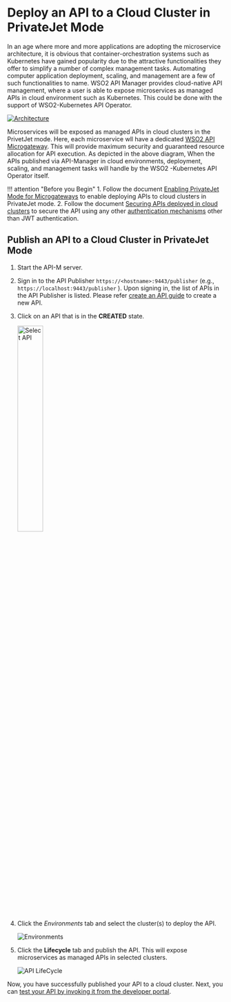 # Deploy an API to a Cloud Cluster in PrivateJet Mode

In an age where more and more applications are adopting the microservice architecture, it is obvious that container-orchestration systems such as Kubernetes have gained popularity due to the attractive functionalities they offer to simplify a number of complex management tasks.
Automating computer application deployment, scaling, and management are a few of such functionalities to name. WSO2 API Manager provides cloud-native API management, where a user is able to expose microservices as managed APIs in cloud environment such as Kubernetes. 
This could be done with the support of WSO2-Kubernetes API Operator. 

 [![Architecture]({{base_path}}/assets/img/learn/privatejet-mode/architecture.png)]({{base_path}}/assets/img/learn/privatejet-mode/architecture.png)

Microservices will be exposed as managed APIs in cloud clusters in the PrivetJet mode. Here, each microservice wll have a dedicated [WSO2 API Microgateway](https://wso2.com/api-management/api-microgateway/). This will provide maximum security and guaranteed resource allocation for API execution. As depicted in the above diagram, When the APIs published via API-Manager in cloud environments, deployment, scaling, and management tasks will handle by the WSO2 -Kubernetes API Operator itself.

!!! attention "Before you Begin"
    1. Follow the document [Enabling PrivateJet Mode for Microgateways]({{base_path}}/install-and-setup/setup/kubernetes-operators/k8s-api-operator/enabling-privatejet-mode-to-deploy-apis/) to enable deploying APIs to cloud clusters in PrivateJet mode.
    2. Follow the document [Securing APIs deployed in cloud clusters]({{base_path}}/design/api-security/api-authentication/securing-apis-deployed-in-cloud-clusters/) to secure the API using any other [authentication mechanisms](https://github.com/wso2/k8s-api-operator/blob/v1.2.0-alpha/docs/HowToGuide/OverviewOfCrds/apply-security-to-api.md) other than JWT authentication. 

## Publish an API to a Cloud Cluster in PrivateJet Mode  
 
1. Start the API-M server.

2. Sign in to the API Publisher `https://<hostname>:9443/publisher` (e.g., `https://localhost:9443/publisher` ). Upon signing in, the list of APIs in the API Publisher is listed. Please refer [create an API guide]({{base_path}}/design/create-api/create-a-rest-api.md) to create a new API. 

3. Click on an API that is in the **CREATED** state.
   
     <a href="{{base_path}}/assets/img/learn/select-created-api.png"><img src="{{base_path}}/assets/img/learn/select-created-api.png" alt="Select API" title="Select API" width="35%" /></a>

    
3. Click the *Environments* tab and select the cluster(s) to deploy the API.
    
     ![Environments]({{base_path}}/assets/img/learn/privatejet-mode/environment.png)
    
4. Click the **Lifecycle**  tab  and publish the API.  This will expose microservices as managed APIs in selected clusters.
 
     ![API LifeCycle]({{base_path}}/assets/img/learn/privatejet-mode/lifecycle_publish.png)
     
Now, you have successfully published your API to a cloud cluster. Next, you can [test your API by invoking it from the developer portal]({{base_path}}/consume/invoke-apis/invoke-apis-using-tools/invoke-an-api-using-the-integrated-api-console/#invoke-an-api-deployed-on-a-cloud-cluster).
